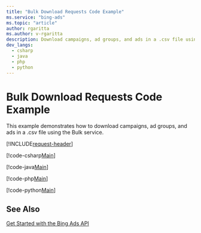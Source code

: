 ```yaml
---
title: "Bulk Download Requests Code Example"
ms.service: "bing-ads"
ms.topic: "article"
author: rgaritta
ms.author: v-rgaritta
description: Download campaigns, ad groups, and ads in a .csv file using the Bulk service in C#, Java, or Python.
dev_langs:
  - csharp
  - java
  - php
  - python
---
```

# Bulk Download Requests Code Example
This example demonstrates how to download campaigns, ad groups, and ads in a .csv file using the Bulk service.

[!INCLUDE[request-header](./includes/code-tips.md)]

[!code-csharp[Main](../../../BingAds-dotNet-SDK/examples/BingAdsExamples/BingAdsExamplesLibrary/v13/BulkServiceManagerDemo.cs)]

[!code-java[Main](../../../BingAds-Java-SDK/examples/BingAdsDesktopApp/src/main/java/com/microsoft/bingads/examples/v13/BulkServiceManagerDemo.java)]

[!code-php[Main](../../../BingAds-PHP-SDK/samples/V13/BulkDownloadUpload.php)]

[!code-python[Main](../../../BingAds-Python-SDK/examples/v13/bulk_service_manager_demo.py)]

## See Also
[Get Started with the Bing Ads API](get-started.md)  
